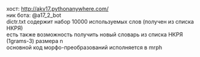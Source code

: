 хост: http://akv17.pythonanywhere.com/<br>
ник бота: @a17_2_bot<br>
dictr.txt содержит набор 10000 используемых слов (получен из списка НКРЯ)<br>
есть также возможность получить новый словарь из списка НКРЯ (1grams-3) размера n<br>
основной код морфо-преобразований исполняется в mrph<br>
